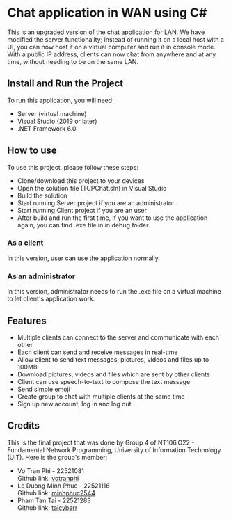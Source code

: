 # Chat application in WAN using C#

This is an upgraded version of the chat application for LAN. We have modified the server functionality; instead of running it on a local host with a UI, you can now host it on a virtual computer and run it in console mode. With a public IP address, clients can now chat from anywhere and at any time, without needing to be on the same LAN.

## Install and Run the Project

To run this application, you will need:
- Server (virtual machine)
- Visual Studio (2019 or later)
- .NET Framework 6.0

## How to use
To use this project, please follow these steps:
- Clone/download this project to your devices
- Open the solution file (TCPChat.sln) in Visual Studio
- Build the solution
- Start running Server project if you are an administrator
- Start running Client project if you are an user
- After build and run the first time, if you want to use the application again, you can find .exe file in in debug folder.

### As a client
In this version, user can use the application normally.

### As an administrator

In this version, administrator needs to run the .exe file on a virtual machine to let client's application work.
## Features
- Multiple clients can connect to the server and communicate with each other
- Each client can send and receive messages in real-time
- Allow client to send text messages, pictures, videos and files up to 100MB
- Download pictures, videos and files which are sent by other clients
- Client can use speech-to-text to compose the text message
- Send simple emoji
- Create group to chat with multiple clients at the same time
- Sign up new account, log in and log out

## Credits
This is the final project that was done by Group 4 of NT106.O22 - Fundamental Network Programming, University of Information Technology (UIT). Here is the group's member:
- Vo Tran Phi - 22521081  
Github link: [votranphi](https://github.com/votranphi) 
- Le Duong Minh Phuc - 22521116  
Github link: [minhphuc2544](https://github.com/minhphuc2544)
- Pham Tan Tai - 22521283  
Github link: [taicyberr](https://github.com/taicyberr)
